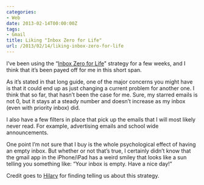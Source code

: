 ```yaml
---
categories:
- Web
date: 2013-02-14T00:00:00Z
tags:
- Gmail
title: Liking "Inbox Zero for Life"
url: /2013/02/14/liking-inbox-zero-for-life
---
```


<p>I&#8217;ve been using the &#8220;<a href="http://bit.ly/12vYvIh">Inbox Zero for Life</a>" strategy for a few weeks, and I think that it&#8217;s been payed off for me in this short span.</p>
<p>As it&#8217;s stated in that long guide, one of the major concerns you might have is that it could end up as just changing a current problem for another one. I think that so far, that hasn&#8217;t been the case for me. Sure, my starred emails is not 0, but it stays at a steady number and doesn&#8217;t increase as my inbox (even with priority inbox) did. </p>
<p>I also have a few filters in place that pick up the emails that I will most likely never read. For example, advertising emails and school wide announcements.</p>
<p>One point I&#8217;m not sure that I buy is the whole psychological effect of having an empty inbox. But whether or not that&#8217;s true, I certainly didn&#8217;t know that the gmail app in the iPhone/iPad has a weird smiley that looks like a sun telling you something like: &#8220;Your inbox is empty. Have a nice day!&#8221;</p>
<p>Credit goes to <a href="http://bit.ly/12vVmbp">Hilary</a> for finding telling us about this strategy.</p>
